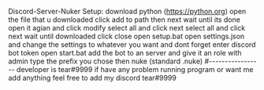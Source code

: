 Discord-Server-Nuker Setup:  download python (https://python.org) open the file that u downloaded click add to path then next wait until its done open it agian and click modify select all and click next select all and click next wait until downloaded click close open setup.bat open settings.json and change the settings to whatever you want and dont forget enter discord bot token open start.bat add the bot to an server and give it an role with admin type the prefix you chose then nuke (standard .nuke) #-----------------  developer is tear#9999  if have any problem running program or want me add anything feel free to add my discord tear#9999
